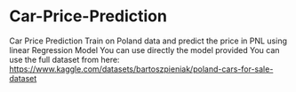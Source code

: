 # Car-Price-Prediction
Car Price Prediction Train on Poland data and predict the price in PNL using linear Regression Model
You can use directly the model provided 
You can use the full dataset from here: https://www.kaggle.com/datasets/bartoszpieniak/poland-cars-for-sale-dataset
